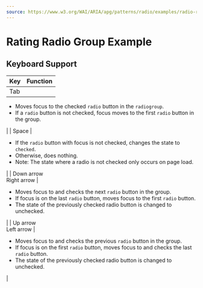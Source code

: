 ```yaml
---
source: https://www.w3.org/WAI/ARIA/apg/patterns/radio/examples/radio-rating/
---
```

Rating Radio Group Example
==========================

Keyboard Support
----------------

| Key | Function |
| --- | --- |
| Tab | 
*   Moves focus to the checked `radio` button in the `radiogroup`.
*   If a `radio` button is not checked, focus moves to the first `radio` button in the group.

 |
| Space | 

*   If the `radio` button with focus is not checked, changes the state to `checked`.
*   Otherwise, does nothing.
*   Note: The state where a radio is not checked only occurs on page load.

 |
| Down arrow  
Right arrow | 

*   Moves focus to and checks the next `radio` button in the group.
*   If focus is on the last `radio` button, moves focus to the first `radio` button.
*   The state of the previously checked radio button is changed to unchecked.

 |
| Up arrow  
Left arrow | 

*   Moves focus to and checks the previous `radio` button in the group.
*   If focus is on the first `radio` button, moves focus to and checks the last `radio` button.
*   The state of the previously checked radio button is changed to unchecked.

 |